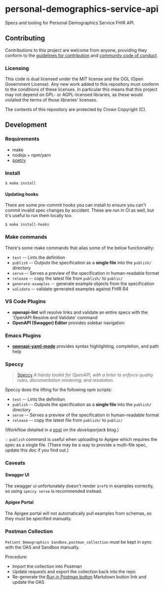 # personal-demographics-service-api
Specs and tooling for Personal Demographics Service FHIR API.

## Contributing
Contributions to this project are welcome from anyone, providing they conform to the [guidelines for contribution](https://github.com/NHSDigital/personal-demographics-service-api/blob/master/CONTRIBUTING.md) and [community code of conduct](https://github.com/NHSDigital/personal-demographics-service-api/blob/master/CODE_OF_CONDUCT.md).

### Licensing
This code is dual licensed under the MIT license and the OGL (Open Government License). Any new work added to this repository must conform to the conditions of these licenses. In particular this means that this project may not depend on GPL- or AGPL-licensed libraries, as these would violated the terms of those libraries' licenses.

The contents of this repository are protected by Crown Copyright (C).

## Development

### Requirements
* make
* nodejs + npm/yarn
* [poetry](https://github.com/python-poetry/poetry)

### Install
```
$ make install
```

#### Updating hooks
There are some pre-commit hooks you can install to ensure you can't commit invalid spec changes by accident. These are run
in CI as well, but it's useful to run them locally too.
```
$ make install-hooks
```

### Make commands
There's some make commands that alias some of the below functionality:
 * `test` -- Lints the definition
 * `publish` -- Outputs the specification as a **single file** into the `publish/` directory
 * `serve` -- Serves a preview of the specification in human-readable format
 * `release` -- copy the latest file from `publish/` to `public/`
 * `generate-examples` -- generate example objects from the specification
 * `validate` -- validate generated examples against FHIR R4


### VS Code Plugins

 * **openapi-lint** will resolve links and validate an entire specs with the 'OpenAPI Resolve and Validate' command
 * **OpenAPI (Swagger) Editor** provides sidebar navigation


### Emacs Plugins

 * [**openapi-yaml-mode**](https://github.com/esc-emacs/openapi-yaml-mode) provides syntax highlighting, completion, and path help

### Speccy

> [Speccy](http://speccy.io/) *A handy toolkit for OpenAPI, with a linter to enforce quality rules, documentation rendering, and resolution.*

Speccy does the lifting for the following npm scripts:

 * `test` -- Lints the definition
 * `publish` -- Outputs the specification as a **single file** into the `publish/` directory
 * `serve` -- Serves a preview of the specification in human-readable format
 * `release` -- copy the latest file from `publish/` to `public/`

(Workflow detailed in a [post](https://developerjack.com/blog/2018/maintaining-large-design-first-api-specs/) on the *developerjack* blog.)

:bulb: `publish` command is useful when uploading to Apigee which requires the spec as a single file. (There may be a way to provide a multi-file spec, update this doc if you find out.)

### Caveats

#### Swagger UI
The swagger ui unfortunately doesn't render `$ref`s in examples correctly, so using `speccy serve` is recommended instead.

#### Apigee Portal
The Apigee portal will not automatically pull examples from schemas, so they must be specified manually.

### Postman Collection

`Patient Demographics Sandbox.postman_collection` must be kept in sync with the OAS and Sandbox manually.

Procedure:
 * Import the collection into Postman
 * Update requests and export the collection back into the repo
 * Re-generate the [Run in Postman button](https://learning.getpostman.com/docs/postman-for-publishers/run-in-postman/creating-run-button/) Markdown button link and update the OAS
